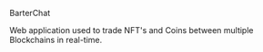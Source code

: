 BarterChat

Web application used to trade NFT's and Coins between multiple Blockchains in real-time.
